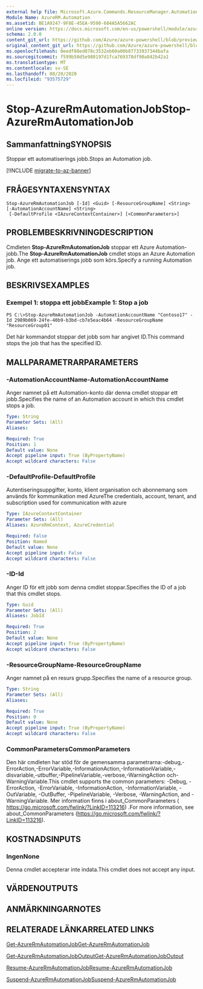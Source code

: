 ```yaml
---
external help file: Microsoft.Azure.Commands.ResourceManager.Automation.dll-Help.xml
Module Name: AzureRM.Automation
ms.assetid: BE1A9247-9F8E-45EA-9590-684A5A5662AC
online version: https://docs.microsoft.com/en-us/powershell/module/azurerm.automation/stop-azurermautomationjob
schema: 2.0.0
content_git_url: https://github.com/Azure/azure-powershell/blob/preview/src/ResourceManager/Automation/Commands.Automation/help/Stop-AzureRMAutomationJob.md
original_content_git_url: https://github.com/Azure/azure-powershell/blob/preview/src/ResourceManager/Automation/Commands.Automation/help/Stop-AzureRMAutomationJob.md
ms.openlocfilehash: 0eedf88ed078c3532eb60a00b87733937344bafa
ms.sourcegitcommit: f599b50d5e980197d1fca769378df90a842b42a1
ms.translationtype: MT
ms.contentlocale: sv-SE
ms.lasthandoff: 08/20/2020
ms.locfileid: "93575729"
---
```

# <span data-ttu-id="56ed7-101">Stop-AzureRmAutomationJob</span><span class="sxs-lookup"><span data-stu-id="56ed7-101">Stop-AzureRmAutomationJob</span></span>

## <span data-ttu-id="56ed7-102">Sammanfattning</span><span class="sxs-lookup"><span data-stu-id="56ed7-102">SYNOPSIS</span></span>
<span data-ttu-id="56ed7-103">Stoppar ett automatiserings jobb.</span><span class="sxs-lookup"><span data-stu-id="56ed7-103">Stops an Automation job.</span></span>

[!INCLUDE [migrate-to-az-banner](../../includes/migrate-to-az-banner.md)]

## <span data-ttu-id="56ed7-104">FRÅGESYNTAXEN</span><span class="sxs-lookup"><span data-stu-id="56ed7-104">SYNTAX</span></span>

```
Stop-AzureRmAutomationJob [-Id] <Guid> [-ResourceGroupName] <String> [-AutomationAccountName] <String>
 [-DefaultProfile <IAzureContextContainer>] [<CommonParameters>]
```

## <span data-ttu-id="56ed7-105">PROBLEMBESKRIVNING</span><span class="sxs-lookup"><span data-stu-id="56ed7-105">DESCRIPTION</span></span>
<span data-ttu-id="56ed7-106">Cmdleten **Stop-AzureRmAutomationJob** stoppar ett Azure Automation-jobb.</span><span class="sxs-lookup"><span data-stu-id="56ed7-106">The **Stop-AzureRmAutomationJob** cmdlet stops an Azure Automation job.</span></span>
<span data-ttu-id="56ed7-107">Ange ett automatiserings jobb som körs.</span><span class="sxs-lookup"><span data-stu-id="56ed7-107">Specify a running Automation job.</span></span>

## <span data-ttu-id="56ed7-108">BESKRIVS</span><span class="sxs-lookup"><span data-stu-id="56ed7-108">EXAMPLES</span></span>

### <span data-ttu-id="56ed7-109">Exempel 1: stoppa ett jobb</span><span class="sxs-lookup"><span data-stu-id="56ed7-109">Example 1: Stop a job</span></span>
```
PS C:\>Stop-AzureRmAutomationJob -AutomationAccountName "Contoso17" -Id 2989b069-24fe-40b9-b3bd-cb7e5eac4b64 -ResourceGroupName "ResourceGroup01"
```

<span data-ttu-id="56ed7-110">Det här kommandot stoppar det jobb som har angivet ID.</span><span class="sxs-lookup"><span data-stu-id="56ed7-110">This command stops the job that has the specified ID.</span></span>

## <span data-ttu-id="56ed7-111">MALLPARAMETRAR</span><span class="sxs-lookup"><span data-stu-id="56ed7-111">PARAMETERS</span></span>

### <span data-ttu-id="56ed7-112">-AutomationAccountName</span><span class="sxs-lookup"><span data-stu-id="56ed7-112">-AutomationAccountName</span></span>
<span data-ttu-id="56ed7-113">Anger namnet på ett Automation-konto där denna cmdlet stoppar ett jobb.</span><span class="sxs-lookup"><span data-stu-id="56ed7-113">Specifies the name of an Automation account in which this cmdlet stops a job.</span></span>

```yaml
Type: String
Parameter Sets: (All)
Aliases: 

Required: True
Position: 1
Default value: None
Accept pipeline input: True (ByPropertyName)
Accept wildcard characters: False
```

### <span data-ttu-id="56ed7-114">-DefaultProfile</span><span class="sxs-lookup"><span data-stu-id="56ed7-114">-DefaultProfile</span></span>
<span data-ttu-id="56ed7-115">Autentiseringsuppgifter, konto, klient organisation och abonnemang som används för kommunikation med Azure</span><span class="sxs-lookup"><span data-stu-id="56ed7-115">The credentials, account, tenant, and subscription used for communication with azure</span></span>

```yaml
Type: IAzureContextContainer
Parameter Sets: (All)
Aliases: AzureRmContext, AzureCredential

Required: False
Position: Named
Default value: None
Accept pipeline input: False
Accept wildcard characters: False
```

### <span data-ttu-id="56ed7-116">-ID</span><span class="sxs-lookup"><span data-stu-id="56ed7-116">-Id</span></span>
<span data-ttu-id="56ed7-117">Anger ID för ett jobb som denna cmdlet stoppar.</span><span class="sxs-lookup"><span data-stu-id="56ed7-117">Specifies the ID of a job that this cmdlet stops.</span></span>

```yaml
Type: Guid
Parameter Sets: (All)
Aliases: JobId

Required: True
Position: 2
Default value: None
Accept pipeline input: True (ByPropertyName)
Accept wildcard characters: False
```

### <span data-ttu-id="56ed7-118">-ResourceGroupName</span><span class="sxs-lookup"><span data-stu-id="56ed7-118">-ResourceGroupName</span></span>
<span data-ttu-id="56ed7-119">Anger namnet på en resurs grupp.</span><span class="sxs-lookup"><span data-stu-id="56ed7-119">Specifies the name of a resource group.</span></span>

```yaml
Type: String
Parameter Sets: (All)
Aliases: 

Required: True
Position: 0
Default value: None
Accept pipeline input: True (ByPropertyName)
Accept wildcard characters: False
```

### <span data-ttu-id="56ed7-120">CommonParameters</span><span class="sxs-lookup"><span data-stu-id="56ed7-120">CommonParameters</span></span>
<span data-ttu-id="56ed7-121">Den här cmdleten har stöd för de gemensamma parametrarna:-debug,-ErrorAction,-ErrorVariable,-InformationAction,-InformationVariable,-disvariable,-utbuffer,-PipelineVariable,-verbose,-WarningAction och-WarningVariable.</span><span class="sxs-lookup"><span data-stu-id="56ed7-121">This cmdlet supports the common parameters: -Debug, -ErrorAction, -ErrorVariable, -InformationAction, -InformationVariable, -OutVariable, -OutBuffer, -PipelineVariable, -Verbose, -WarningAction, and -WarningVariable.</span></span> <span data-ttu-id="56ed7-122">Mer information finns i about_CommonParameters ( https://go.microsoft.com/fwlink/?LinkID=113216) .</span><span class="sxs-lookup"><span data-stu-id="56ed7-122">For more information, see about_CommonParameters (https://go.microsoft.com/fwlink/?LinkID=113216).</span></span>

## <span data-ttu-id="56ed7-123">KOSTNADS</span><span class="sxs-lookup"><span data-stu-id="56ed7-123">INPUTS</span></span>

### <span data-ttu-id="56ed7-124">Ingen</span><span class="sxs-lookup"><span data-stu-id="56ed7-124">None</span></span>
<span data-ttu-id="56ed7-125">Denna cmdlet accepterar inte indata.</span><span class="sxs-lookup"><span data-stu-id="56ed7-125">This cmdlet does not accept any input.</span></span>

## <span data-ttu-id="56ed7-126">VÄRDEN</span><span class="sxs-lookup"><span data-stu-id="56ed7-126">OUTPUTS</span></span>

## <span data-ttu-id="56ed7-127">ANMÄRKNINGAR</span><span class="sxs-lookup"><span data-stu-id="56ed7-127">NOTES</span></span>

## <span data-ttu-id="56ed7-128">RELATERADE LÄNKAR</span><span class="sxs-lookup"><span data-stu-id="56ed7-128">RELATED LINKS</span></span>

[<span data-ttu-id="56ed7-129">Get-AzureRmAutomationJob</span><span class="sxs-lookup"><span data-stu-id="56ed7-129">Get-AzureRmAutomationJob</span></span>](./Get-AzureRMAutomationJob.md)

[<span data-ttu-id="56ed7-130">Get-AzureRmAutomationJobOutput</span><span class="sxs-lookup"><span data-stu-id="56ed7-130">Get-AzureRmAutomationJobOutput</span></span>](./Get-AzureRMAutomationJobOutput.md)

[<span data-ttu-id="56ed7-131">Resume-AzureRmAutomationJob</span><span class="sxs-lookup"><span data-stu-id="56ed7-131">Resume-AzureRmAutomationJob</span></span>](./Resume-AzureRMAutomationJob.md)

[<span data-ttu-id="56ed7-132">Suspend-AzureRmAutomationJob</span><span class="sxs-lookup"><span data-stu-id="56ed7-132">Suspend-AzureRmAutomationJob</span></span>](./Suspend-AzureRMAutomationJob.md)


